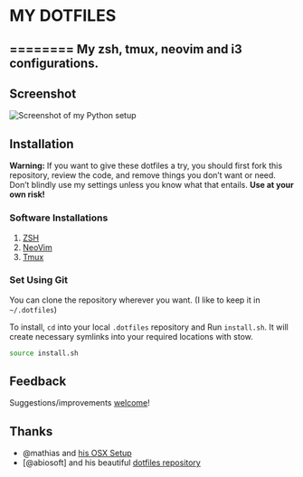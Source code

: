 # MY DOTFILES
========
My zsh, tmux, neovim and i3 configurations.
---

## Screenshot

![Screenshot of my Python setup](https://github.com/iSushil/.dotfiles/blob/master/assets/screenshot.png)

## Installation

**Warning:** If you want to give these dotfiles a try, you should first fork this repository, review the code, and remove things you don’t want or need. Don’t blindly use my settings unless you know what that entails. **Use at your own risk!**

### Software Installations
1. [ZSH](https://github.com/robbyrussell/oh-my-zsh/wiki/Installing-ZSH)
2. [NeoVim](https://github.com/neovim/neovim/wiki/Installing-Neovim)
3. [Tmux](https://github.com/tmux/tmux)

### Set Using Git

You can clone the repository wherever you want. (I like to keep it in `~/.dotfiles`)

To install, `cd` into your local `.dotfiles` repository and Run `install.sh`. It will create necessary symlinks into your required locations with stow.

```bash
source install.sh
```

## Feedback

Suggestions/improvements
[welcome](https://github.com/iSushil/.dotfiles/issues)!

## Thanks

* @mathias and [his OSX Setup](https://github.com/mathiasbynens/dotfiles)
* [@abiosoft] and his beautiful [dotfiles repository](https://github.com/abiosoft/dotfiles)
